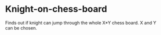 # Knight-on-chess-board
Finds out if knight can jump through the whole X*Y chess board. X and Y can be chosen.
